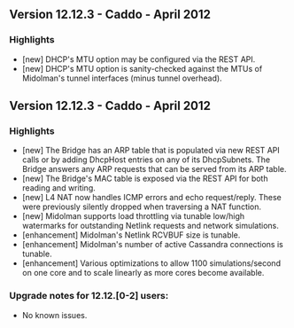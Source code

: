## Version 12.12.3 - Caddo - April 2012

### Highlights

- [new] DHCP's MTU option may be configured via the REST API.
- [new] DHCP's MTU option is sanity-checked against the MTUs of Midolman's
tunnel interfaces (minus tunnel overhead).

## Version 12.12.3 - Caddo - April 2012

### Highlights

- [new] The Bridge has an ARP table that is populated via new REST API calls or
by adding DhcpHost entries on any of its DhcpSubnets. The Bridge answers any
ARP requests that can be served from its ARP table.
- [new] The Bridge's MAC table is exposed via the REST API for both reading
and writing.
- [new] L4 NAT now handles ICMP errors and echo request/reply. These were
previously silently dropped when traversing a NAT function.
- [new] Midolman supports load throttling via tunable low/high
watermarks for outstanding Netlink requests and network simulations.
- [enhancement] Midolman's Netlink RCVBUF size is tunable.
- [enhancement] Midolman's number of active Cassandra connections is tunable.
- [enhancement] Various optimizations to allow 1100 simulations/second on one
 core and to scale linearly as more cores become available.

### Upgrade notes for 12.12.[0-2] users:

- No known issues.
